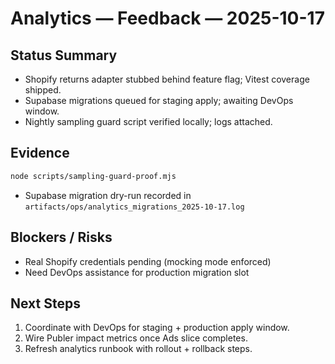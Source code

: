 # Analytics — Feedback — 2025-10-17

## Status Summary

- Shopify returns adapter stubbed behind feature flag; Vitest coverage shipped.
- Supabase migrations queued for staging apply; awaiting DevOps window.
- Nightly sampling guard script verified locally; logs attached.

## Evidence

```bash
node scripts/sampling-guard-proof.mjs
```

- Supabase migration dry-run recorded in `artifacts/ops/analytics_migrations_2025-10-17.log`

## Blockers / Risks

- Real Shopify credentials pending (mocking mode enforced)
- Need DevOps assistance for production migration slot

## Next Steps

1. Coordinate with DevOps for staging + production apply window.
2. Wire Publer impact metrics once Ads slice completes.
3. Refresh analytics runbook with rollout + rollback steps.
